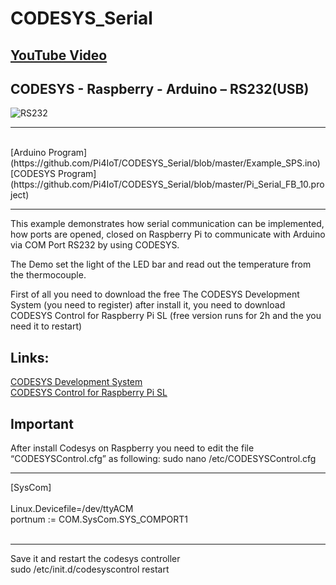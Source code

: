 # CODESYS_Serial
## [YouTube Video](https://youtu.be/AeyhBszlmOY)
## CODESYS - Raspberry - Arduino – RS232(USB)

![RS232](https://user-images.githubusercontent.com/36192933/38459693-6970b904-3aad-11e8-9068-33f613c36dde.jpg)
<hr><br />
[Arduino Program](https://github.com/Pi4IoT/CODESYS_Serial/blob/master/Example_SPS.ino)<br />
[CODESYS Program](https://github.com/Pi4IoT/CODESYS_Serial/blob/master/Pi_Serial_FB_10.project)
<br /><hr>
This example demonstrates how serial communication can be implemented, how ports are opened, 
closed on Raspberry Pi to communicate with Arduino via COM Port RS232 by using CODESYS.

The Demo set the light of the LED bar and read out the temperature from the thermocouple.

First of all you need to download the free The CODESYS Development System (you need to register) after install it, 
you need to download CODESYS Control for Raspberry Pi SL (free version  runs for 2h and the you need it to restart)

## Links:
[CODESYS Development System ](https://store.codesys.com/codesys-23.html)<br />
[CODESYS Control for Raspberry Pi SL](https://store.codesys.com/codesys-control-for-raspberry-pi-sl.html?___store=en)

## Important
After install Codesys on Raspberry you need to edit the file “CODESYSControl.cfg” as following:
sudo nano /etc/CODESYSControl.cfg 
<hr>
[SysCom]<br />
<br />
Linux.Devicefile=/dev/ttyACM <br />
portnum := COM.SysCom.SYS_COMPORT1<br />
<br />
<hr>
Save it and restart the codesys controller <br />
sudo /etc/init.d/codesyscontrol restart<br />
